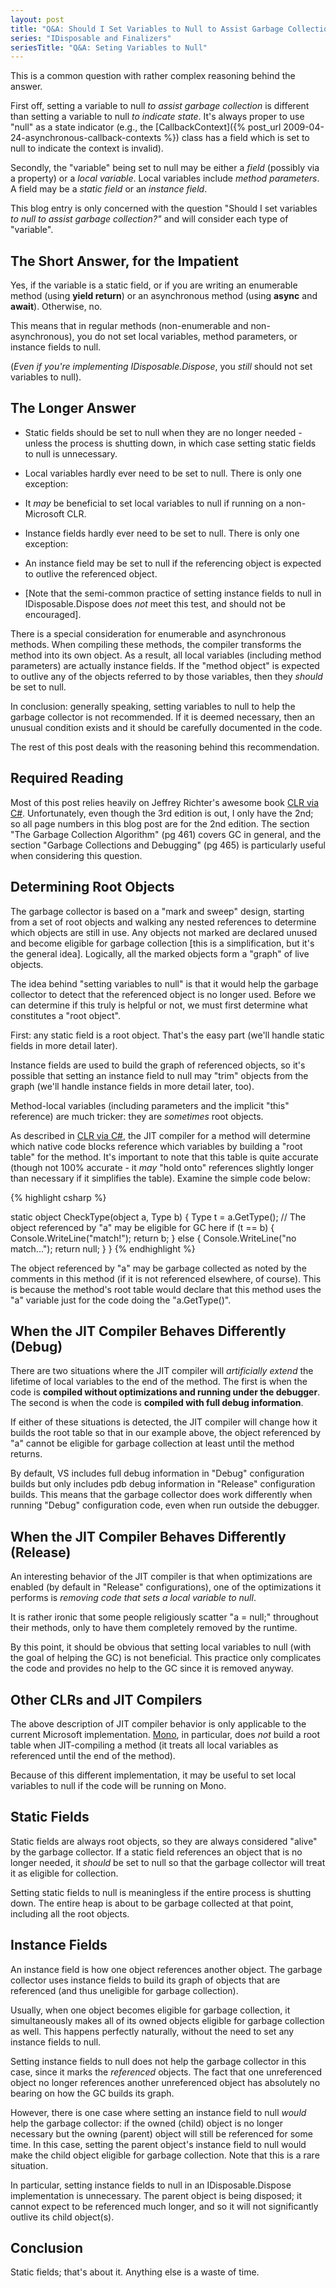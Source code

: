 ```yaml
---
layout: post
title: "Q&A: Should I Set Variables to Null to Assist Garbage Collection?"
series: "IDisposable and Finalizers"
seriesTitle: "Q&A: Seting Variables to Null"
---
```

This is a common question with rather complex reasoning behind the answer.

First off, setting a variable to null _to assist garbage collection_ is different than setting a variable to null _to indicate state_. It's always proper to use "null" as a state indicator (e.g., the [CallbackContext]({% post_url 2009-04-24-asynchronous-callback-contexts %}) class has a field which is set to null to indicate the context is invalid).

Secondly, the "variable" being set to null may be either a _field_ (possibly via a property) or a _local variable_. Local variables include _method parameters_. A field may be a _static field_ or an _instance field_.

This blog entry is only concerned with the question "Should I set variables _to null to assist garbage collection?"_ and will consider each type of "variable".

## The Short Answer, for the Impatient

Yes, if the variable is a static field, or if you are writing an enumerable method (using **yield return**) or an asynchronous method (using **async** and **await**). Otherwise, no.

This means that in regular methods (non-enumerable and non-asynchronous), you do not set local variables, method parameters, or instance fields to null.

(_Even if you're implementing IDisposable.Dispose_, you _still_ should not set variables to null).

## The Longer Answer

- Static fields should be set to null when they are no longer needed - unless the process is shutting down, in which case setting static fields to null is unnecessary.
- Local variables hardly ever need to be set to null. There is only one exception:

 - It _may_ be beneficial to set local variables to null if running on a non-Microsoft CLR.

 - Instance fields hardly ever need to be set to null. There is only one exception:

  - An instance field may be set to null if the referencing object is expected to outlive the referenced object.
  - [Note that the semi-common practice of setting instance fields to null in IDisposable.Dispose does _not_ meet this test, and should not be encouraged].

There is a special consideration for enumerable and asynchronous methods. When compiling these methods, the compiler transforms the method into its own object. As a result, all local variables (including method parameters) are actually instance fields. If the "method object" is expected to outlive any of the objects referred to by those variables, then they _should_ be set to null.

In conclusion: generally speaking, setting variables to null to help the garbage collector is not recommended. If it is deemed necessary, then an unusual condition exists and it should be carefully documented in the code.

The rest of this post deals with the reasoning behind this recommendation.

## Required Reading

Most of this post relies heavily on Jeffrey Richter's awesome book [CLR via C#](http://www.amazon.com/gp/product/0735627045?ie=UTF8&tag=stepheclearys-20&linkCode=as2&camp=1789&creative=390957&creativeASIN=0735627045). Unfortunately, even though the 3rd edition is out, I only have the 2nd; so all page numbers in this blog post are for the 2nd edition. The section "The Garbage Collection Algorithm" (pg 461) covers GC in general, and the section "Garbage Collections and Debugging" (pg 465) is particularly useful when considering this question.

## Determining Root Objects

The garbage collector is based on a "mark and sweep" design, starting from a set of root objects and walking any nested references to determine which objects are still in use. Any objects not marked are declared unused and become eligible for garbage collection [this is a simplification, but it's the general idea]. Logically, all the marked objects form a "graph" of live objects.

The idea behind "setting variables to null" is that it would help the garbage collector to detect that the referenced object is no longer used. Before we can determine if this truly is helpful or not, we must first determine what constitutes a "root object".

First: any static field is a root object. That's the easy part (we'll handle static fields in more detail later).

Instance fields are used to build the graph of referenced objects, so it's possible that setting an instance field to null may "trim" objects from the graph (we'll handle instance fields in more detail later, too).

Method-local variables (including parameters and the implicit "this" reference) are much tricker: they are _sometimes_ root objects.

As described in [CLR via C#](http://www.amazon.com/gp/product/0735627045?ie=UTF8&tag=stepheclearys-20&linkCode=as2&camp=1789&creative=390957&creativeASIN=0735627045), the JIT compiler for a method will determine which native code blocks reference which variables by building a "root table" for the method. It's important to note that this table is quite accurate (though not 100% accurate - it _may_ "hold onto" references slightly longer than necessary if it simplifies the table). Examine the simple code below:

{% highlight csharp %}

static object CheckType(object a, Type b)
{
  Type t = a.GetType();
  // The object referenced by "a" may be eligible for GC here
  if (t == b)
  {
    Console.WriteLine("match!");
    return b;
  }
  else
  {
    Console.WriteLine("no match...");
    return null;
  }
}
{% endhighlight %}

The object referenced by "a" may be garbage collected as noted by the comments in this method (if it is not referenced elsewhere, of course). This is because the method's root table would declare that this method uses the "a" variable just for the code doing the "a.GetType()".

## When the JIT Compiler Behaves Differently (Debug)

There are two situations where the JIT compiler will _artificially extend_ the lifetime of local variables to the end of the method. The first is when the code is **compiled without optimizations and running under the debugger**. The second is when the code is **compiled with full debug information**.

If either of these situations is detected, the JIT compiler will change how it builds the root table so that in our example above, the object referenced by "a" cannot be eligible for garbage collection at least until the method returns.

By default, VS includes full debug information in "Debug" configuration builds but only includes pdb debug information in "Release" configuration builds. This means that the garbage collector does work differently when running "Debug" configuration code, even when run outside the debugger.

## When the JIT Compiler Behaves Differently (Release)

An interesting behavior of the JIT compiler is that when optimizations are enabled (by default in "Release" configurations), one of the optimizations it performs is _removing code that sets a local variable to null_.

It is rather ironic that some people religiously scatter "a = null;" throughout their methods, only to have them completely removed by the runtime.

By this point, it should be obvious that setting local variables to null (with the goal of helping the GC) is not beneficial. This practice only complicates the code and provides no help to the GC since it is removed anyway.

## Other CLRs and JIT Compilers

The above description of JIT compiler behavior is only applicable to the current Microsoft implementation. [Mono](http://www.mono-project.com/Compacting_GC), in particular, does _not_ build a root table when JIT-compiling a method (it treats all local variables as referenced until the end of the method).

Because of this different implementation, it may be useful to set local variables to null if the code will be running on Mono.

## Static Fields

Static fields are always root objects, so they are always considered "alive" by the garbage collector. If a static field references an object that is no longer needed, it _should_ be set to null so that the garbage collector will treat it as eligible for collection.

Setting static fields to null is meaningless if the entire process is shutting down. The entire heap is about to be garbage collected at that point, including all the root objects.

## Instance Fields

An instance field is how one object references another object. The garbage collector uses instance fields to build its graph of objects that are referenced (and thus uneligible for garbage collection).

Usually, when one object becomes eligible for garbage collection, it simultaneously makes all of its owned objects eligible for garbage collection as well. This happens perfectly naturally, without the need to set any instance fields to null.

Setting instance fields to null does not help the garbage collector in this case, since it marks the _referenced_ objects. The fact that one unreferenced object no longer references another unreferenced object has absolutely no bearing on how the GC builds its graph.

However, there is one case where setting an instance field to null _would_ help the garbage collector: if the owned (child) object is no longer necessary but the owning (parent) object will still be referenced for some time. In this case, setting the parent object's instance field to null would make the child object eligible for garbage collection. Note that this is a rare situation.

In particular, setting instance fields to null in an IDisposable.Dispose implementation is unnecessary. The parent object is being disposed; it cannot expect to be referenced much longer, and so it will not significantly outlive its child object(s).

## Conclusion

Static fields; that's about it. Anything else is a waste of time.

